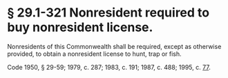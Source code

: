 # § 29.1-321 Nonresident required to buy nonresident license.

<p>Nonresidents of this Commonwealth shall be required, except as otherwise provided, to obtain a nonresident license to hunt, trap or fish.</p><p>Code 1950, § 29-59; 1979, c. 287; 1983, c. 191; 1987, c. 488; 1995, c. <a href='http://lis.virginia.gov/cgi-bin/legp604.exe?951+ful+CHAP0077'>77</a>.</p>